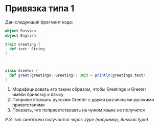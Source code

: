# Привязка типа 1

Дан следующий фрагмент кода:
```scala
object Russian
object English

trait Greeting {
  def text: String
}



class Greeter {
  def greet(greetings: Greeting): Unit = println(greetings.text)
}
```
1. Модифицировать его таким образом, чтобы Greetings и Greeter имели привязку к языку
1. Поприветствовать русским Greeter с двумя различными русскими приветствиями
1. Показать, что поприветствовать на чужом языке не получится 

*P.S. тип синглтона получается через .type (например, Russian.type)*